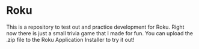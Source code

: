 # Roku
This is a repository to test out and practice development for Roku.
Right now there is just a small trivia game that I made for fun.
You can upload the .zip file to the Roku Application Installer to try it out!
